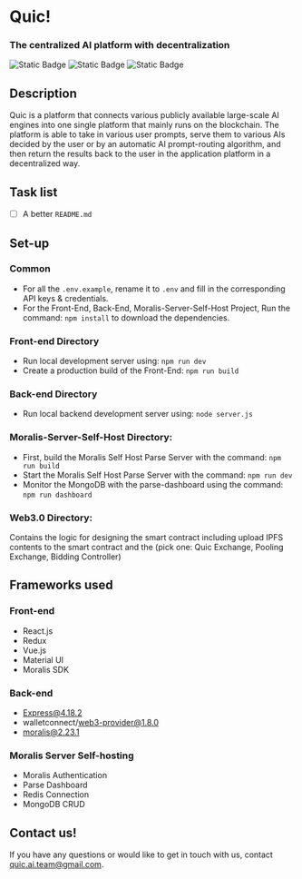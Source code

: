 # Quic!

### The centralized AI platform with decentralization

![Static Badge](https://img.shields.io/badge/Quic%20Page-8A2BE2?link=https%3A%2F%2Fquic-ai.netlify.app%2F)
![Static Badge](https://img.shields.io/badge/Quic%20Landing-brightgreen?link=https%3A%2F%2Fquic-ai-welcome.netlify.app%2F)
![Static Badge](https://img.shields.io/badge/Quic%20Demo-DA70D6?link=https%3A%2F%2Fwww.youtube.com%2Fwatch%3Fv%3Ddbl-tPG1UUw)

## Description

Quic is a platform that connects various publicly available large-scale AI engines into one single platform that mainly runs on the blockchain. The platform is able to take in various user prompts, serve them to various AIs decided by the user or by an automatic AI prompt-routing algorithm, and then return the results back to the user in the application platform in a decentralized way. 

## Task list

 - [ ] A better `README.md`

## Set-up

### Common

* For all the `.env.example`, rename it to `.env` and fill in the corresponding API keys & credentials.
* For the Front-End, Back-End, Moralis-Server-Self-Host Project, Run the command: `npm install` to download the dependencies.

### Front-end Directory

* Run local development server using: `npm run dev`
* Create a production build of the Front-End: `npm run build`

### Back-end Directory

* Run local backend development server using: `node server.js`

### Moralis-Server-Self-Host Directory:
* First, build the Moralis Self Host Parse Server with the command: `npm run build`
* Start the Moralis Self Host Parse Server with the command: `npm run dev`
* Monitor the MongoDB with the parse-dashboard using the command: `npm run dashboard`

### Web3.0 Directory:
Contains the logic for designing the smart contract including upload IPFS contents to the smart contract and the (pick one: Quic Exchange, Pooling Exchange, Bidding Controller)

## Frameworks used

### Front-end
* React.js
* Redux
* Vue.js
* Material UI
* Moralis SDK

### Back-end
* Express@4.18.2
* walletconnect/web3-provider@1.8.0
* moralis@2.23.1

### Moralis Server Self-hosting
* Moralis Authentication
* Parse Dashboard
* Redis Connection
* MongoDB CRUD

## Contact us!

If you have any questions or would like to get in touch with us, contact quic.ai.team@gmail.com. 

